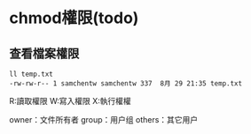 # chmod權限(todo)


## 查看檔案權限

```
ll temp.txt
-rw-rw-r-- 1 samchentw samchentw 337  8月 29 21:35 temp.txt
```

R:讀取權限
W:寫入權限
X:執行權權

owner：文件所有者
group：用户组
others：其它用户